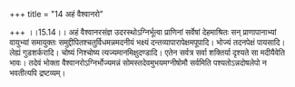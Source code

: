 +++
title = "14 अहं वैश्वानरो"

+++
।।15.14।। अहं वैश्वानरसंज्ञ उदरस्थोऽग्निर्भूत्वा प्राणिनां सर्वेषां
देहमाश्रितः सन् प्राणापानाभ्यां वायुभ्यां समायुक्तः
समुद्दीपितश्चतुर्विधमन्नमदनीयं भक्ष्यं दन्तव्यापारापेक्षमपूपादि। भोज्यं
तदनपेक्षं पायसादि। लेह्यं गुडशर्करादि। चोष्यं निश्चोष्य
त्यज्यमानमिक्षुदण्डादि। एतेन सर्वत्र सर्वा शक्तिर्या दृश्यते सा
मदीयैवेति भावः। तदेवं भोक्ता वैश्वानरोऽग्निर्भोज्यमन्नं
सोमस्तदेवमुभयमग्नीषोमौ सर्वमिति पश्यतोऽन्नदोषलेपो न भवतीत्यपि
द्रष्टव्यम्।

